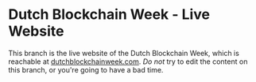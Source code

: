 # Dutch Blockchain Week - Live Website

This branch is the live website of the Dutch Blockchain Week, which is
reachable at [dutchblockchainweek.com](https://www.dutchblockchainweek.com). _Do not_
try to edit the content on this branch, or you're going to have a bad time.
